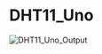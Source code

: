 # DHT11_Uno
![DHT11_Uno_Output](https://user-images.githubusercontent.com/61982410/188191008-1fe35f0a-0358-4c63-8d51-e3d60c588ca3.png)
